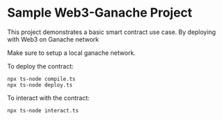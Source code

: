 # Sample Web3-Ganache Project

This project demonstrates a basic smart contract use case. By deploying with Web3 on Ganache network

Make sure to setup a local ganache network.

To deploy the contract:

```shell
npx ts-node compile.ts
npx ts-node deploy.ts
```

To interact with the contract:

```shell
npx ts-node interact.ts
```
